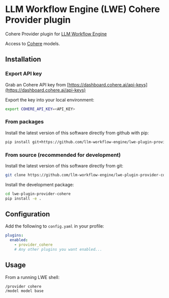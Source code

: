 # LLM Workflow Engine (LWE) Cohere Provider plugin

Cohere Provider plugin for [LLM Workflow Engine](https://github.com/llm-workflow-engine/llm-workflow-engine)

Access to [Cohere](https://docs.cohere.com/docs/models) models.

## Installation

### Export API key

Grab an Cohere API key from [https://dashboard.cohere.ai/api-keys](https://dashboard.cohere.ai/api-keys)

Export the key into your local environment:

```bash
export COHERE_API_KEY=<API_KEY>
```

### From packages

Install the latest version of this software directly from github with pip:

```bash
pip install git+https://github.com/llm-workflow-engine/lwe-plugin-provider-cohere
```

### From source (recommended for development)

Install the latest version of this software directly from git:

```bash
git clone https://github.com/llm-workflow-engine/lwe-plugin-provider-cohere.git
```

Install the development package:

```bash
cd lwe-plugin-provider-cohere
pip install -e .
```

## Configuration

Add the following to `config.yaml` in your profile:

```yaml
plugins:
  enabled:
    - provider_cohere
    # Any other plugins you want enabled...
```

## Usage

From a running LWE shell:

```
/provider cohere
/model model base
```
